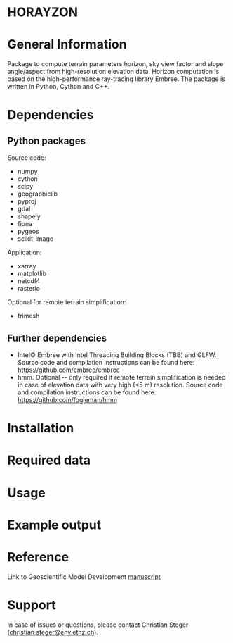 # HORAYZON

# General Information
Package to compute terrain parameters horizon, sky view factor and slope angle/aspect from high-resolution elevation data. Horizon computation is based on the high-performance ray-tracing library Embree. The package is written in Python, Cython and C++.

# Dependencies

## Python packages

Source code:
- numpy
- cython
- scipy
- geographiclib
- pyproj
- gdal
- shapely
- fiona
- pygeos
- scikit-image

Application:
- xarray
- matplotlib
- netcdf4
- rasterio

Optional for remote terrain simplification:
- trimesh

## Further dependencies
- Intel&copy; Embree with Intel Threading Building Blocks (TBB) and GLFW. Source code and compilation instructions can be found here: https://github.com/embree/embree
- hmm. Optional -- only required if remote terrain simplification is needed in case of elevation data with very high (<5 m) resolution. Source code and compilation instructions can be found here: https://github.com/fogleman/hmm

# Installation

# Required data

# Usage

# Example output

# Reference
Link to Geoscientific Model Development [manuscript](https://www.geoscientific-model-development.net)

# Support 
In case of issues or questions, please contact Christian Steger (christian.steger@env.ethz.ch).